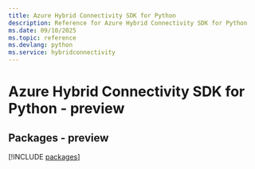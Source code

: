 ```yaml
---
title: Azure Hybrid Connectivity SDK for Python
description: Reference for Azure Hybrid Connectivity SDK for Python
ms.date: 09/10/2025
ms.topic: reference
ms.devlang: python
ms.service: hybridconnectivity
---
```

# Azure Hybrid Connectivity SDK for Python - preview
## Packages - preview
[!INCLUDE [packages](hybrid-connectivity-index.md)]